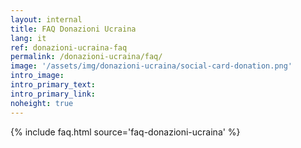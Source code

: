 ```yaml
---
layout: internal
title: FAQ Donazioni Ucraina
lang: it
ref: donazioni-ucraina-faq
permalink: /donazioni-ucraina/faq/
image: '/assets/img/donazioni-ucraina/social-card-donation.png'
intro_image:
intro_primary_text:
intro_primary_link:
noheight: true
---
```


{% include faq.html source='faq-donazioni-ucraina' %}
